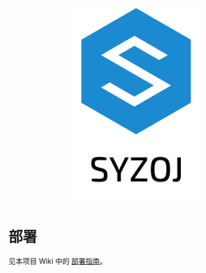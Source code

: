 <p align="center"><img src="static/self/syzoj.svg" width="250"></p>

# 部署
见本项目 Wiki 中的 [部署指南](https://gitee.com/keikang/zyoj/wikis/%E9%83%A8%E7%BD%B2%E6%8C%87%E5%8D%97)。


